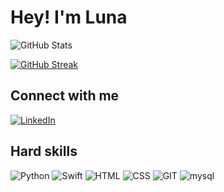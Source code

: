 # Hey! I'm Luna

 ![GitHub Stats](https://github-readme-stats.vercel.app/api?username=lunatloyolla&theme=tokyonight)

 [![GitHub Streak](https://streak-stats.demolab.com/?user=lunatloyolla&theme=tokyonight)](https://git.io/streak-stats)
 ## Connect with me
 [![LinkedIn](https://img.shields.io/badge/LinkedIn-000?style=for-the-badge&logo=linkedin&logoColor=0E76A8)](https://www.linkedin.com/in/luna-trindade-5556332ab/)



 ## Hard skills
 ![Python](https://img.shields.io/badge/python-3670A0?style=for-the-badge&logo=python&logoColor=ffdd54)
![Swift](https://img.shields.io/badge/swift-F54A2A?style=for-the-badge&logo=swift&logoColor=white)
 ![HTML](https://img.shields.io/badge/HTML5-000?style=for-the-badge&logo=html5) 
 ![CSS](https://img.shields.io/badge/CSS3-000?style=for-the-badge&logo=css3&logoColor=264CE4)
 ![GIT](https://img.shields.io/badge/GIT-000?style=for-the-badge&logo=git)
 ![mysql](https://img.shields.io/badge/mysql-000?style=for-the-badge&logo=mysql)

 </div>



